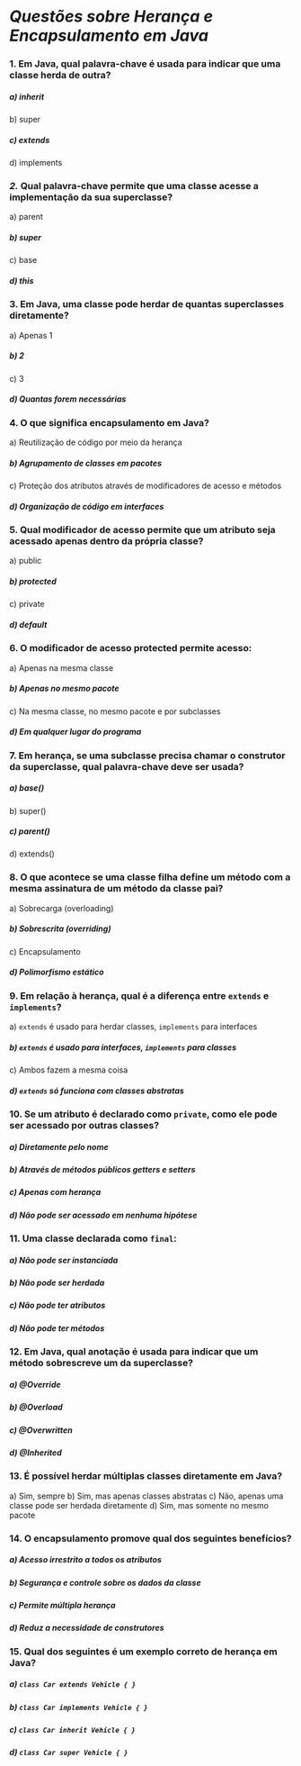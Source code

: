 # *Questões sobre Herança e Encapsulamento em Java*

### **1.** Em Java, qual palavra-chave é usada para indicar que uma classe herda de outra?
##### a) inherit
b) super
##### c) extends
d) implements

### *2.* Qual palavra-chave permite que uma classe acesse a implementação da sua superclasse?
a) parent
##### b) super
c) base
##### d) this

### **3.** Em Java, uma classe pode herdar de quantas superclasses diretamente?
a) Apenas 1
##### b) 2
c) 3
##### d) Quantas forem necessárias

### **4.** O que significa encapsulamento em Java?
a) Reutilização de código por meio da herança
##### b) Agrupamento de classes em pacotes
c) Proteção dos atributos através de modificadores de acesso e métodos
##### d) Organização de código em interfaces

### **5.** Qual modificador de acesso permite que um atributo seja acessado apenas dentro da própria classe?
a) public
##### b) protected
c) private
##### d) default

### **6.** O modificador de acesso **protected** permite acesso:
a) Apenas na mesma classe
##### b) Apenas no mesmo pacote
c) Na mesma classe, no mesmo pacote e por subclasses
##### d) Em qualquer lugar do programa

### **7.** Em herança, se uma subclasse precisa chamar o construtor da superclasse, qual palavra-chave deve ser usada?
##### a) base()
b) super()
##### c) parent()
d) extends()

### **8.** O que acontece se uma classe filha define um método com a mesma assinatura de um método da classe pai?
a) Sobrecarga (overloading)
##### b) Sobrescrita (overriding)
c) Encapsulamento
##### d) Polimorfismo estático

### **9.** Em relação à herança, qual é a diferença entre `extends` e `implements`?
a) `extends` é usado para herdar classes, `implements` para interfaces
##### b) `extends` é usado para interfaces, `implements` para classes
c) Ambos fazem a mesma coisa
##### d) `extends` só funciona com classes abstratas

### **10.** Se um atributo é declarado como `private`, como ele pode ser acessado por outras classes?
##### a) Diretamente pelo nome
##### b) Através de métodos públicos getters e setters
##### c) Apenas com herança
##### d) Não pode ser acessado em nenhuma hipótese

### **11.** Uma classe declarada como `final`:
##### a) Não pode ser instanciada
##### b) Não pode ser herdada
##### c) Não pode ter atributos
##### d) Não pode ter métodos

### **12.** Em Java, qual anotação é usada para indicar que um método sobrescreve um da superclasse?
##### a) @Override
##### b) @Overload
##### c) @Overwritten
##### d) @Inherited

### **13.** É possível herdar múltiplas classes diretamente em Java?
a) Sim, sempre
b) Sim, mas apenas classes abstratas
c) Não, apenas uma classe pode ser herdada diretamente
d) Sim, mas somente no mesmo pacote

### **14.** O encapsulamento promove qual dos seguintes benefícios?
##### a) Acesso irrestrito a todos os atributos
##### b) Segurança e controle sobre os dados da classe
##### c) Permite múltipla herança
##### d) Reduz a necessidade de construtores

### **15.** Qual dos seguintes é um exemplo correto de herança em Java?
##### a) `class Car extends Vehicle { }`
##### b) `class Car implements Vehicle { }`
##### c) `class Car inherit Vehicle { }`
##### d) `class Car super Vehicle { }`

